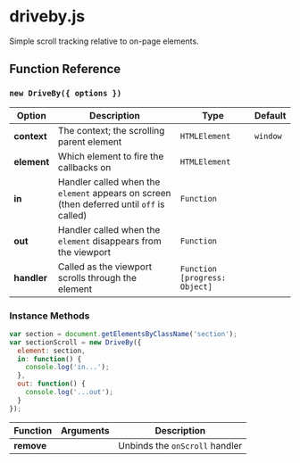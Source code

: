 # driveby.js
Simple scroll tracking relative to on-page elements. 

## Function Reference

### `new DriveBy({ options })`

| Option | Description | Type   | Default
|--------|-------------|--------|---------
| **context** | The context; the scrolling parent element | `HTMLElement` | `window`
| **element** | Which element to fire the callbacks on | `HTMLElement`
| **in** | Handler called when the `element` appears on screen (then deferred until `off` is called) | `Function`
| **out** | Handler called when the `element` disappears from the viewport | `Function`
| **handler** | Called as the viewport scrolls through the element | `Function [progress: Object]`

### Instance Methods

```Javascript
var section = document.getElementsByClassName('section');
var sectionScroll = new DriveBy({
  element: section,
  in: function() {
    console.log('in...');
  },
  out: function() {
    console.log('...out');
  }
});
```

| Function | Arguments | Description
|----------|-----------|-----------
| **remove** | | Unbinds the `onScroll` handler

